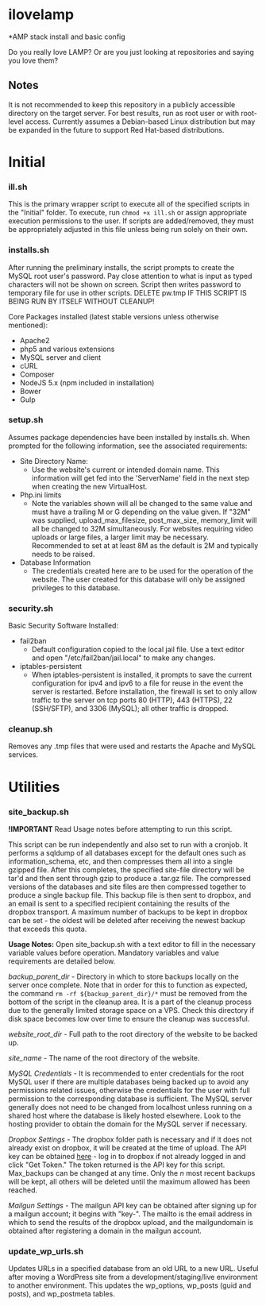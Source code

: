 # ilovelamp
*AMP stack install and basic config

Do you really love LAMP? Or are you just looking at repositories and saying you love them?

## Notes
It is not recommended to keep this repository in a publicly accessible directory on the target server. For best results, run as root user or with root-level access. Currently assumes a Debian-based Linux distribution but may be expanded in the future to support Red Hat-based distributions.


# Initial
### ill.sh
This is the primary wrapper script to execute all of the specified scripts in the "Initial" folder. To execute, run `chmod +x ill.sh` or assign appropriate execution permissions to the user. If scripts are added/removed, they must be appropriately adjusted in this file unless being run solely on their own.

### installs.sh
After running the preliminary installs, the script prompts to create the MySQL root user's password. Pay close attention to what is input as typed characters will not be shown on screen. Script then writes password to temporary file for use in other scripts. DELETE pw.tmp IF THIS SCRIPT IS BEING RUN BY ITSELF WITHOUT CLEANUP!

Core Packages installed (latest stable versions unless otherwise mentioned):
- Apache2
- php5 and various extensions
- MySQL server and client
- cURL
- Composer
- NodeJS 5.x (npm included in installation)
- Bower
- Gulp


### setup.sh
Assumes package dependencies have been installed by installs.sh. When prompted for the following information, see the associated requirements:

- Site Directory Name:
  - Use the website's current or intended domain name. This information will get fed into the 'ServerName' field in the next step when creating the new VirtualHost.
- Php.ini limits
  - Note the variables shown will all be changed to the same value and must have a trailing M or G depending on the value given. If "32M" was supplied, upload_max_filesize, post_max_size, memory_limit will all be changed to 32M simultaneously. For websites requiring video uploads or large files, a larger limit may be necessary. Recommended to set at at least 8M as the default is 2M and typically needs to be raised.
- Database Information
  - The credentials created here are to be used for the operation of the website. The user created for this database will only be assigned privileges to this database.

### security.sh
Basic Security Software Installed:
- fail2ban
  - Default configuration copied to the local jail file. Use a text editor and open "/etc/fail2ban/jail.local" to make any changes.
- iptables-persistent
  - When iptables-persistent is installed, it prompts to save the current configuration for ipv4 and ipv6 to a file for reuse in the event the server is restarted. Before installation, the firewall is set to only allow traffic to the server on tcp ports 80 (HTTP), 443 (HTTPS), 22 (SSH/SFTP), and 3306 (MySQL); all other traffic is dropped.


### cleanup.sh
Removes any .tmp files that were used and restarts the Apache and MySQL services.

# Utilities
### site_backup.sh
**!IMPORTANT**
Read Usage notes before attempting to run this script.

This script can be run independently and also set to run with a cronjob. It performs a sqldump of all databases except for the default ones such as information_schema, etc, and then compresses them all into a single gzipped file. After this completes, the specified site-file directory will be tar'd and then sent through gzip to produce a .tar.gz file. The compressed versions of the databases and site files are then compressed together to produce a single backup file. This backup file is then sent to dropbox, and an email is sent to a specified recipient containing the results of the dropbox transport. A maximum number of backups to be kept in dropbox can be set - the oldest will be deleted after receiving the newest backup that exceeds this quota. 

**Usage Notes:**
Open site_backup.sh with a text editor to fill in the necessary variable values before operation. Mandatory variables and value requirements are detailed below.

*backup_parent_dir* - Directory in which to store backups locally on the server once complete. Note that in order for this to function as expected, the command `rm -rf ${backup_parent_dir}/*` must be removed from the bottom of the script in the cleanup area. It is a part of the cleanup process due to the generally limited storage space on a VPS. Check this directory if disk space becomes low over time to ensure the cleanup was successful.

*website_root_dir* - Full path to the root directory of the website to be backed up.

*site_name* - The name of the root directory of the website.

*MySQL Credentials* - It is recommended to enter credentials for the root MySQL user if there are multiple databases being backed up to avoid any permissions related issues, otherwise the credentials for the user with full permission to the corresponding database is sufficient. The MySQL server generally does not need to be changed from localhost unless running on a shared host where the database is likely hosted elsewhere. Look to the hosting provider to obtain the domain for the MySQL server if necessary.

*Dropbox Settings* - The dropbox folder path is necessary and if it does not already exist on dropbox, it will be created at the time of upload. The API key can be obtained [here](https://dropbox.github.io/dropbox-api-v2-explorer/#auth_token/revoke) - log in to dropbox if not already logged in and click "Get Token." The token returned is the API key for this script. Max_backups can be changed at any time. Only the _n_ most recent backups will be kept, all others will be deleted until the maximum allowed has been reached.

*Mailgun Settings* - The mailgun API key can be obtained after signing up for a mailgun account; it begins with "key-". The mailto is the email address in which to send the results of the dropbox upload, and the mailgundomain is obtained after registering a domain in the mailgun account. 

### update_wp_urls.sh
Updates URLs in a specified database from an old URL to a new URL. Useful after moving a WordPress site from a development/staging/live environment to another environment. This updates the wp_options, wp_posts (guid and posts), and wp_postmeta tables.
